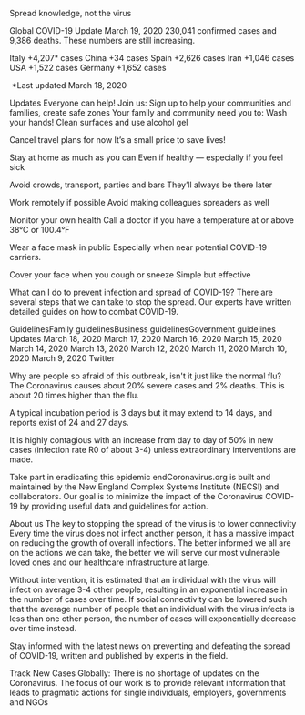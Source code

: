 Spread knowledge, not the virus

Global COVID-19 Update
March 19, 2020
230,041 confirmed cases
and 9,386 deaths. These numbers are still increasing.

Italy +4,207* cases
China +34 cases
Spain +2,626 cases
Iran +1,046 cases
USA +1,522 cases
Germany +1,652 cases

‍
*Last updated March 18, 2020

Updates
Everyone can help! Join us:
Sign up
to help your communities and families, create safe zones
Your family and community need you to:
Wash your hands!
Clean surfaces and use alcohol gel


Cancel travel plans for now
It’s a small price to save lives!


Stay at home as much as you can
Even if healthy — especially if you feel sick

Avoid crowds, transport, parties and bars
They’ll always be there later


Work remotely if possible
Avoid making colleagues spreaders as well

Monitor your own health
Call a doctor if you have a temperature at or above 38°C or 100.4°F


Wear a face mask in public
Especially when near potential COVID-19 carriers.


Cover your face when you cough or sneeze
Simple but effective


What can I do to prevent infection and spread of COVID-19?
There are several steps that we can take to stop the spread. Our experts have written detailed guides on how to combat COVID-19.


GuidelinesFamily guidelinesBusiness guidelinesGovernment guidelines
Updates
March 18, 2020
March 17, 2020
March 16, 2020
March 15, 2020
March 14, 2020
March 13, 2020
March 12, 2020
March 11, 2020
March 10, 2020
March 9, 2020
Twitter

Why are people so afraid of this outbreak, isn't it just like the normal flu?
The Coronavirus causes about 20% severe cases and 2% deaths. This is about 20 times higher than the flu.

A typical incubation period is 3 days but it may extend to 14 days, and reports exist of 24 and 27 days.

It is highly contagious with an increase from day to day of 50% in new cases (infection rate R0 of about 3-4) unless extraordinary interventions are made.

Take part in eradicating this epidemic
endCoronavirus.org is built and maintained by the New England Complex Systems Institute (NECSI) and collaborators.  Our goal is to minimize the impact of the Coronavirus COVID-19 by providing useful data and guidelines for action.

About us
The key to stopping the spread of the virus is to lower connectivity
Every time the virus does not infect another person, it has a massive impact on reducing the growth of overall infections. The better informed we all are on the actions we can take, the better we will serve our most vulnerable loved ones and our healthcare infrastructure at large.

Without intervention, it is estimated that an individual with the virus will infect on average 3-4 other people, resulting in an exponential increase in the number of cases over time. If social connectivity can be lowered such that the average number of people that an individual with the virus infects is less than one other person, the number of cases will exponentially decrease over time instead.

Stay informed with the latest news on preventing and defeating the spread of COVID-19, written and published by experts in the field.

Track New Cases Globally:
‍There is no shortage of updates on the Coronavirus. The focus of our work is to provide relevant information that leads to pragmatic actions for single individuals, employers, governments and NGOs  
